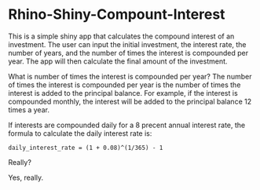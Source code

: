 # Rhino-Shiny-Compount-Interest

This is a simple shiny app that calculates the compound interest of an investment. The user can input the initial investment, the interest rate, the number of years, and the number of times the interest is compounded per year. The app will then calculate the final amount of the investment.

What is number of times the interest is compounded per year?
The number of times the interest is compounded per year is the number of times the interest is added to the principal balance. For example, if the interest is compounded monthly, the interest will be added to the principal balance 12 times a year.

If interests are compounded daily for a 8 precent annual interest rate, the formula to calculate the daily interest rate is:

```
daily_interest_rate = (1 + 0.08)^(1/365) - 1
```

Really?

Yes, really.
